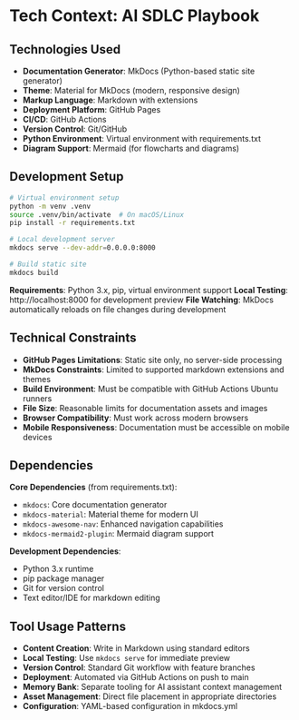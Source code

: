 # Tech Context: AI SDLC Playbook

## Technologies Used
- **Documentation Generator**: MkDocs (Python-based static site generator)
- **Theme**: Material for MkDocs (modern, responsive design)
- **Markup Language**: Markdown with extensions
- **Deployment Platform**: GitHub Pages
- **CI/CD**: GitHub Actions
- **Version Control**: Git/GitHub
- **Python Environment**: Virtual environment with requirements.txt
- **Diagram Support**: Mermaid (for flowcharts and diagrams)

## Development Setup
```bash
# Virtual environment setup
python -m venv .venv
source .venv/bin/activate  # On macOS/Linux
pip install -r requirements.txt

# Local development server
mkdocs serve --dev-addr=0.0.0.0:8000

# Build static site
mkdocs build
```

**Requirements**: Python 3.x, pip, virtual environment support
**Local Testing**: http://localhost:8000 for development preview
**File Watching**: MkDocs automatically reloads on file changes during development

## Technical Constraints
- **GitHub Pages Limitations**: Static site only, no server-side processing
- **MkDocs Constraints**: Limited to supported markdown extensions and themes
- **Build Environment**: Must be compatible with GitHub Actions Ubuntu runners
- **File Size**: Reasonable limits for documentation assets and images
- **Browser Compatibility**: Must work across modern browsers
- **Mobile Responsiveness**: Documentation must be accessible on mobile devices

## Dependencies
**Core Dependencies** (from requirements.txt):
- `mkdocs`: Core documentation generator
- `mkdocs-material`: Material theme for modern UI
- `mkdocs-awesome-nav`: Enhanced navigation capabilities
- `mkdocs-mermaid2-plugin`: Mermaid diagram support

**Development Dependencies**:
- Python 3.x runtime
- pip package manager
- Git for version control
- Text editor/IDE for markdown editing

## Tool Usage Patterns
- **Content Creation**: Write in Markdown using standard editors
- **Local Testing**: Use `mkdocs serve` for immediate preview
- **Version Control**: Standard Git workflow with feature branches
- **Deployment**: Automated via GitHub Actions on push to main
- **Memory Bank**: Separate tooling for AI assistant context management
- **Asset Management**: Direct file placement in appropriate directories
- **Configuration**: YAML-based configuration in mkdocs.yml 